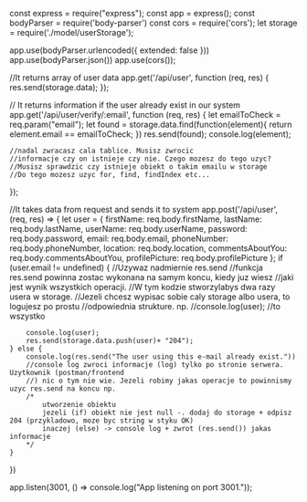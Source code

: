 const express = require("express");
const app = express();
const bodyParser = require('body-parser')
const cors = require('cors');
let storage = require('./model/userStorage');

app.use(bodyParser.urlencoded({
    extended: false
}))
app.use(bodyParser.json())
app.use(cors());

//It returns array of user data
app.get('/api/user', function (req, res) {
    res.send(storage.data);
});

// It returns information if the user already exist in our system
app.get('/api/user/verify/:email', function (req, res) {
    let emailToCheck = req.param("email");
    let found = storage.data.find(function(element){
        return element.email == emailToCheck; 
    })
    res.send(found); 
    console.log(element);
    
    
    //nadal zwracasz cala tablice. Musisz zwrocic
    //informacje czy on istnieje czy nie. Czego mozesz do tego uzyc?
    //Musisz sprawdzic czy istnieje obiekt o takim emailu w storage
    //Do tego mozesz uzyc for, find, findIndex etc...
});

//It takes data from request and sends it to system
app.post('/api/user', (req, res) => {
    let user = {
        firstName: req.body.firstName,
        lastName: req.body.lastName,
        userName: req.body.userName,
        password: req.body.password,
        email: req.body.email,
        phoneNumber: req.body.phoneNumber,
        location: req.body.location,
        commentsAboutYou: req.body.commentsAboutYou,
        profilePicture: req.body.profilePicture
    };
    if (user.email != undefined) {
        //Uzywaz nadmiernie res.send
        //funkcja res.send powinna zostac wykonana na samym koncu, kiedy juz wiesz
        //jaki jest wynik wszystkich operacji.
        //W tym kodzie stworzylabys dwa razy usera w storage.
        //Jezeli chcesz wypisac sobie caly storage albo usera, to logujesz po prostu
        //odpowiednia strukture. np.
        //console.log(user); //to wszystko
    
        console.log(user);
        res.send(storage.data.push(user)+ "204");
    } else {
        console.log(res.send("The user using this e-mail already exist."))
        //console log zwroci informacje (log) tylko po stronie serwera. Uzytkownik (postman/frontend
        //) nic o tym nie wie. Jezeli robimy jakas operacje to powinnismy uzyc res.send na koncu np.
        /*
            utworzenie obiektu
            jezeli (if) obiekt nie jest null -. dodaj do storage + odpisz 204 (przykladowo, moze byc string w styku OK)
            inaczej (else) -> console log + zwrot (res.send()) jakas informacje 
        */
    }
})

app.listen(3001, () => console.log("App listening on port 3001."));
